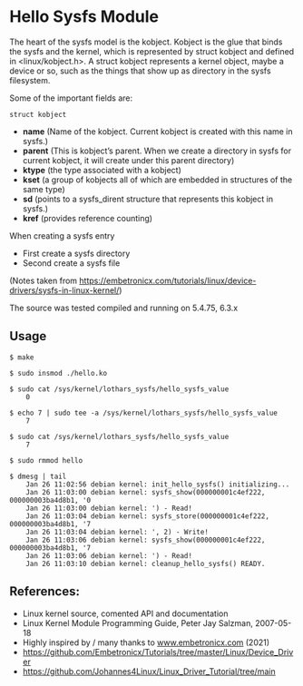 # Hello Sysfs Module

The heart of the sysfs model is the kobject. Kobject is the glue that
binds the sysfs and the kernel, which is represented by struct kobject
and defined in <linux/kobject.h>. A struct kobject represents a kernel
object, maybe a device or so, such as the things that show up as
directory in the sysfs filesystem.  

Some of the important fields are:  

`struct kobject`  
 * **name** (Name of the kobject. Current kobject is created with this
   name in sysfs.)
 * **parent** (This is kobject’s parent. When we create a directory in
   sysfs for current kobject, it will create under this parent
   directory)
 * **ktype** (the type associated with a kobject)
 * **kset** (a group of kobjects all of which are embedded in
   structures of the same type)
 * **sd** (points to a sysfs_dirent structure that represents this
   kobject in sysfs.)
 * **kref** (provides reference counting)

When creating a sysfs entry  
 * First create a sysfs directory
 * Second create a sysfs file

(Notes taken from https://embetronicx.com/tutorials/linux/device-drivers/sysfs-in-linux-kernel/)

The source was tested compiled and running on 5.4.75, 6.3.x  

## Usage

```
$ make

$ sudo insmod ./hello.ko

$ sudo cat /sys/kernel/lothars_sysfs/hello_sysfs_value
    0

$ echo 7 | sudo tee -a /sys/kernel/lothars_sysfs/hello_sysfs_value
    7

$ sudo cat /sys/kernel/lothars_sysfs/hello_sysfs_value
    7

$ sudo rmmod hello

$ dmesg | tail
    Jan 26 11:02:56 debian kernel: init_hello_sysfs() initializing...
    Jan 26 11:03:00 debian kernel: sysfs_show(000000001c4ef222, 000000003ba4d8b1, '0
    Jan 26 11:03:00 debian kernel: ') - Read!
    Jan 26 11:03:04 debian kernel: sysfs_store(000000001c4ef222, 000000003ba4d8b1, '7
    Jan 26 11:03:04 debian kernel: ', 2) - Write!
    Jan 26 11:03:06 debian kernel: sysfs_show(000000001c4ef222, 000000003ba4d8b1, '7
    Jan 26 11:03:06 debian kernel: ') - Read!
    Jan 26 11:03:10 debian kernel: cleanup_hello_sysfs() READY.
```

## References:
 * Linux kernel source, comented API and documentation
 * Linux Kernel Module Programming Guide, Peter Jay Salzman, 2007-05-18
 * Highly inspired by / many thanks to www.embetronicx.com (2021)
 * https://github.com/Embetronicx/Tutorials/tree/master/Linux/Device_Driver
 * https://github.com/Johannes4Linux/Linux_Driver_Tutorial/tree/main
